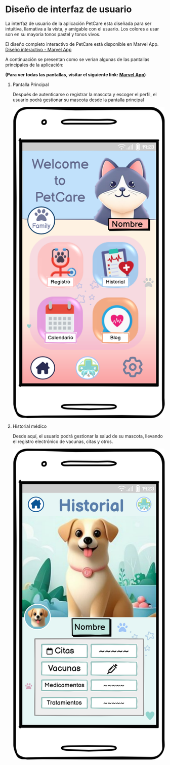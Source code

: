 # Diseño de interfaz de usuario

La interfaz de usuario de la aplicación PetCare esta diseñada para ser intuitiva, llamativa a la
vista, y amigable con el usuario. 
Los colores a usar son en su mayoría tonos pastel y tonos vivos. 

El diseño completo interactivo de PetCare está disponible en Marvel App.
[Diseño interactivo - Marvel App](https://marvelapp.com/prototype/acbj018)

A continuación se presentan como se verían algunas de las pantallas principales de la aplicación:

**(Para ver todas las pantallas, visitar el siguiente link: [Marvel App](https://marvelapp.com/prototype/acbj018))**

1. Pantalla Principal

   Después de autenticarse o registrar la mascota y escoger el perfil, el usuario podrá gestionar
   su mascota desde la pantalla principal

   ![Pantalla Principal](images/HomePage.png)

2. Historial médico

   Desde aquí, el usuario podrá gestionar la salud de su mascota, llevando el registro electrónico
   de vacunas, citas y otros.

   ![Historial médico](images/Historial.png)